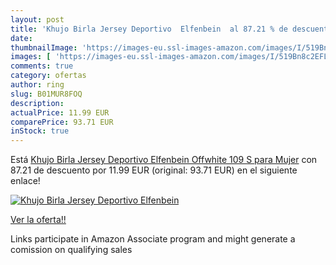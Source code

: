 ```yaml
---
layout: post
title: 'Khujo Birla Jersey Deportivo  Elfenbein  al 87.21 % de descuento'
date: 
thumbnailImage: 'https://images-eu.ssl-images-amazon.com/images/I/519Bn8c2EFL._SL200_.jpg'
images: [ 'https://images-eu.ssl-images-amazon.com/images/I/519Bn8c2EFL._SL200_.jpg' ]
comments: true
category: ofertas
author: ring
slug: B01MUR8FOQ
description:
actualPrice: 11.99 EUR
comparePrice: 93.71 EUR
inStock: true
---
```


Está [Khujo Birla Jersey Deportivo  Elfenbein  Offwhite 109   S para Mujer](https://www.amazon.es/dp/B01MUR8FOQ/?tag=tolees-21) con 87.21 de descuento por 11.99 EUR (original: 93.71 EUR) en el siguiente enlace!

[![Khujo Birla Jersey Deportivo  Elfenbein ](https://images-eu.ssl-images-amazon.com/images/I/519Bn8c2EFL._SL200_.jpg)](https://www.amazon.es/dp/B01MUR8FOQ/?tag=tolees-21)

[Ver la oferta!!](https://www.amazon.es/dp/B01MUR8FOQ/?tag=tolees-21)

Links participate in Amazon Associate program and might generate a comission on qualifying sales



